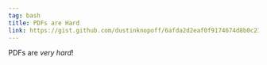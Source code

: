 ```yaml
---
tag: bash
title: PDFs are Hard
link: https://gist.github.com/dustinknopoff/6afda2d2eaf0f9174674d8b0c23a9607
---
```


PDFs are _very hard_!
